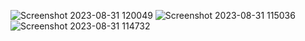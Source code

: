 
![Screenshot 2023-08-31 120049](https://github.com/AyhanAllahverdiyev/ElasticSearch-Kibana-Logstash-/assets/115575562/ddcc100f-0321-4fcb-a5ac-5b1ec430d47c)
![Screenshot 2023-08-31 115036](https://github.com/AyhanAllahverdiyev/ElasticSearch-Kibana-Logstash-/assets/115575562/dfb10e80-516d-4265-aee2-1167f9b28bcb)
![Screenshot 2023-08-31 114732](https://github.com/AyhanAllahverdiyev/ElasticSearch-Kibana-Logstash-/assets/115575562/fdcc5be8-da3c-4a56-9d8e-e4184bc0c880)
